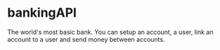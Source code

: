 # bankingAPI

The world's most basic bank. You can setup an account, a user, link an account to a user and send money between accounts.
